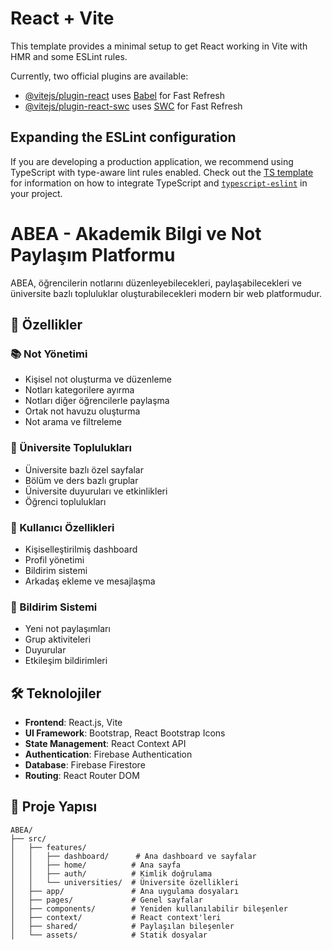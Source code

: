 # React + Vite

This template provides a minimal setup to get React working in Vite with HMR and some ESLint rules.

Currently, two official plugins are available:

- [@vitejs/plugin-react](https://github.com/vitejs/vite-plugin-react/blob/main/packages/plugin-react) uses [Babel](https://babeljs.io/) for Fast Refresh
- [@vitejs/plugin-react-swc](https://github.com/vitejs/vite-plugin-react/blob/main/packages/plugin-react-swc) uses [SWC](https://swc.rs/) for Fast Refresh

## Expanding the ESLint configuration

If you are developing a production application, we recommend using TypeScript with type-aware lint rules enabled. Check out the [TS template](https://github.com/vitejs/vite/tree/main/packages/create-vite/template-react-ts) for information on how to integrate TypeScript and [`typescript-eslint`](https://typescript-eslint.io) in your project.


# ABEA - Akademik Bilgi ve Not Paylaşım Platformu

ABEA, öğrencilerin notlarını düzenleyebilecekleri, paylaşabilecekleri ve üniversite bazlı topluluklar oluşturabilecekleri modern bir web platformudur.

## 🚀 Özellikler

### 📚 Not Yönetimi
- Kişisel not oluşturma ve düzenleme
- Notları kategorilere ayırma
- Notları diğer öğrencilerle paylaşma
- Ortak not havuzu oluşturma
- Not arama ve filtreleme

### 🏫 Üniversite Toplulukları
- Üniversite bazlı özel sayfalar
- Bölüm ve ders bazlı gruplar
- Üniversite duyuruları ve etkinlikleri
- Öğrenci toplulukları

### 👥 Kullanıcı Özellikleri
- Kişiselleştirilmiş dashboard
- Profil yönetimi
- Bildirim sistemi
- Arkadaş ekleme ve mesajlaşma

### 🔔 Bildirim Sistemi
- Yeni not paylaşımları
- Grup aktiviteleri
- Duyurular
- Etkileşim bildirimleri

## 🛠 Teknolojiler

- **Frontend**: React.js, Vite
- **UI Framework**: Bootstrap, React Bootstrap Icons
- **State Management**: React Context API
- **Authentication**: Firebase Authentication
- **Database**: Firebase Firestore
- **Routing**: React Router DOM

## 📁 Proje Yapısı

```
ABEA/
├── src/
│   ├── features/
│   │   ├── dashboard/      # Ana dashboard ve sayfalar
│   │   ├── home/          # Ana sayfa
│   │   ├── auth/          # Kimlik doğrulama
│   │   └── universities/  # Üniversite özellikleri
│   ├── app/               # Ana uygulama dosyaları
│   ├── pages/             # Genel sayfalar
│   ├── components/        # Yeniden kullanılabilir bileşenler
│   ├── context/           # React context'leri
│   ├── shared/            # Paylaşılan bileşenler
│   └── assets/            # Statik dosyalar
```

